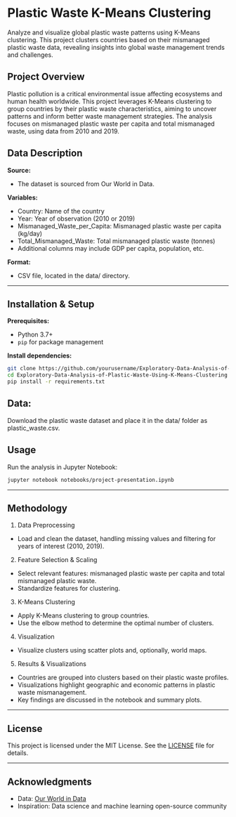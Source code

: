 # Plastic Waste K-Means Clustering

Analyze and visualize global plastic waste patterns using K-Means clustering. This project clusters countries based on their mismanaged plastic waste data, revealing insights into global waste management trends and challenges.

## Project Overview

Plastic pollution is a critical environmental issue affecting ecosystems and human health worldwide. This project leverages K-Means clustering to group countries by their plastic waste characteristics, aiming to uncover patterns and inform better waste management strategies. The analysis focuses on mismanaged plastic waste per capita and total mismanaged waste, using data from 2010 and 2019.

## Data Description

**Source:**
- The dataset is sourced from Our World in Data.

**Variables:**
- Country: Name of the country
- Year: Year of observation (2010 or 2019)
- Mismanaged_Waste_per_Capita: Mismanaged plastic waste per capita (kg/day)
- Total_Mismanaged_Waste: Total mismanaged plastic waste (tonnes)
- Additional columns may include GDP per capita, population, etc.

**Format:**
- CSV file, located in the data/ directory.


---

## Installation & Setup

**Prerequisites:**  
- Python 3.7+  
- `pip` for package management

**Install dependencies:**

```bash
git clone https://github.com/yourusername/Exploratory-Data-Analysis-of-Plastic-Waste-Using-K-Means-Clustering.git
cd Exploratory-Data-Analysis-of-Plastic-Waste-Using-K-Means-Clustering
pip install -r requirements.txt
```
## Data:

Download the plastic waste dataset and place it in the data/ folder as plastic_waste.csv.

## Usage

Run the analysis in Jupyter Notebook:
```bash
jupyter notebook notebooks/project-presentation.ipynb
```
---
## Methodology

1. Data Preprocessing
- Load and clean the dataset, handling missing values and filtering for years of interest (2010, 2019).

2. Feature Selection & Scaling
- Select relevant features: mismanaged plastic waste per capita and total mismanaged plastic waste.
- Standardize features for clustering.

3. K-Means Clustering
- Apply K-Means clustering to group countries.
- Use the elbow method to determine the optimal number of clusters.

4. Visualization
- Visualize clusters using scatter plots and, optionally, world maps.

5. Results & Visualizations
- Countries are grouped into clusters based on their plastic waste profiles.
- Visualizations highlight geographic and economic patterns in plastic waste mismanagement.
- Key findings are discussed in the notebook and summary plots.

---
## License

This project is licensed under the MIT License. See the [LICENSE]() file for details.

---

## Acknowledgments

- Data: [Our World in Data](https://ourworldindata.org/waste-management)
- Inspiration: Data science and machine learning open-source community
